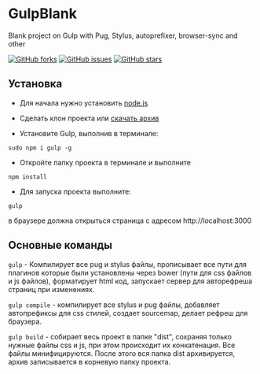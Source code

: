 # GulpBlank
Blank project on Gulp with Pug, Stylus, autoprefixer, browser-sync and other


[![GitHub forks](https://img.shields.io/github/forks/pelinoleg/GulpBlank.svg)](https://github.com/pelinoleg/GulpBlank/network)
[![GitHub issues](https://img.shields.io/github/issues/pelinoleg/GulpBlank.svg)](https://github.com/pelinoleg/GulpBlank/issues)
[![GitHub stars](https://img.shields.io/github/stars/pelinoleg/GulpBlank.svg)](https://github.com/pelinoleg/GulpBlank/stargazers)

Установка
-------

- Для начала нужно установить [node.js](https://nodejs.org/en/)
- Сделать клон проекта или [скачать архив](https://github.com/pelinoleg/GulpBlank/archive/master.zip)

- Установите Gulp, выполнив в терминале:
```
sudo npm i gulp -g
```
- Откройте папку проекта в терминале и выполните

```
npm install
```

- Для запуска проекта выполните:
```
gulp
```
в браузере должна открыться страница с адресом http://localhost:3000


Основные команды
-------------
```gulp``` - Компилирует все pug и  stylus файлы, прописывает все пути для плагинов которые были установлены через bower (пути для css файлов и js файлов), форматирует html код,  запускает сервер для авторефреша страниц при изменениях.

```gulp compile``` - компилирует все stylus и pug файлы, добавляет автопрефиксы для css стилей, создает sourcemap, делает рефреш для браузера.

```gulp build``` - собирает весь проект в папке "dist",  сохраняя только нужные файлы css и js, при этом происходит их конкатенация. Все файлы минифицируются. После этого вся папка dist архивируется, архив записывается в корневую папку проекта.
